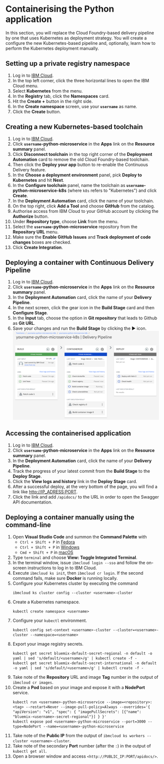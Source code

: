# Containerising the Python application

In this section, you will replace the Cloud Foundry-based delivery pipeline by one that uses Kubernetes as deployment strategy.
You will create a configure the new Kubernetes-based pipeline and, optionally, learn how to perform the Kubernetes deployment manually.

## Setting up a private registry namespace

1. Log in to [IBM Cloud](https://cloud.ibm.com/).
1. In the top left corner, click the three horizontal lines to open the IBM Cloud menu.
1. Select **Kubernetes** from the menu.
1. In the **Registry** tab, click the **Namespaces** card.
1. Hit the **Create +** button in the right side.
1. In the **Create namespace** screen, use your **`username`** as name.
1. Click the **Create** button.

## Creating a new Kubernetes-based toolchain

1. Log in to [IBM Cloud](https://cloud.ibm.com/).
1. Click **`username`-python-microservice** in the **Apps** link on the **Resource summary** panel.
1. Click **Disconnect toolchain** in the top right corner of the **Deployment Automation** card to remove the old Cloud Foundry-based toolchain.
1. Then click the **Deploy your app** button to re-enable the Continuous Delivery feature.
1. In the **Choose a deployment environment** panel, pick **Deploy to Kubernetes** and hit **Next**.
1. In the **Configure toolchain** panel, name the toolchain as **`username`-python-microservice-k8s** (where `k8s` refers to "Kubernetes") and click **Create**.
1. In the **Deployment Automation** card, click the name of your toolchain.
1. On the top right, click **Add a Tool** and choose **GitHub** from the catalog.
1. Authorise access from IBM Cloud to your GitHub account by clicking the **Authorize** button.
1. Under **Repository type**, choose **Link** from the menu.
1. Select the **`username`-python-microservice** repository from the **Repository URL** menu.
1. Make sure the **Enable GitHub Issues** and **Track deployment of code changes** boxes are checked.
1. Click **Create Integration**.

## Deploying a container with Continuous Delivery Pipeline

1. Log in to [IBM Cloud](https://cloud.ibm.com/).
1. Click **`username`-python-microservice** in the **Apps** link on the **Resource summary** panel.
1. In the **Deployment Automation** card, click the name of your **Delivery Pipeline**.
1. In the next screen, click the gear icon in the **Build Stage** card and then **Configure Stage**.
1. In the **Input** tab, choose the option in **Git repository** that leads to Github as **Git URL**.
1. Save your changes and run the **Build Stage** by clicking the :arrow_forward: icon. ![k8s_build_stages](assets/k8s_build_stages.png)

## Accessing the containerised application

1. Log in to [IBM Cloud](https://cloud.ibm.com/).
1. Click **`username`-python-microservice** in the **Apps** link on the **Resource summary** panel.
1. In the **Deployment Automation** card, click the name of your **Delivery Pipeline**.
1. Track the progress of your latest commit from the **Build Stage** to the **Deploy Stage**.
1. Click the **View logs and history** link in the **Deploy Stage** card.
1. After a successful deploy, at the very bottom of the page, you will find a link like <http://IP_ADRESS:PORT>.
1. Click the link and add `/apidocs/` to the URL in order to open the Swagger API documentation.

## Deploying a container manually using the command-line

1. Open **Visual Studio Code** and summon the **Command Palette** with
    * `Ctrl + Shift + P` in [Fedora](https://code.visualstudio.com/shortcuts/keyboard-shortcuts-linux.pdf)
    * `Ctrl + Shift + P` in [Windows](https://code.visualstudio.com/shortcuts/keyboard-shortcuts-windows.pdf)
    * `Cmd + Shift + P` in [macOS](https://code.visualstudio.com/shortcuts/keyboard-shortcuts-macos.pdf)
1. Type `terminal` and choose **View: Toggle Integrated Terminal**.
1. In the terminal window, issue `ibmcloud login --sso` and follow the on-screen instructions to log in to IBM Cloud.
1. Execute `ibmcloud ks init`, then `ibmcloud cr login`. If the second command fails, make sure **Docker** is running locally.
1. Configure your Kubernetes cluster by executing the command
    ```Shell
    ibmcloud ks cluster config --cluster <username>-cluster
    ```
1. Create a Kubernetes namespace.
    ```Shell
    kubectl create namespace <username>
    ```
1. Configure your `kubectl` environment.
    ```Shell
    kubectl config set-context <username>-cluster --cluster=<username>-cluster --namespace=<username>
    ```
1. Export your image registry secrets.
    ```Shell
    kubectl get secret bluemix-default-secret-regional -n default -o yaml | sed 's/default/<username>/g' | kubectl create -f -
    kubectl get secret bluemix-default-secret-international -n default -o yaml | sed 's/default/<username>/g' | kubectl create -f -
    ```
1. Take note of the **Repository** URL and image **Tag** number in the output of `ibmcloud cr images`.
1. Create a **Pod** based on your image and expose it with a **NodePort** service.
    ```Shell
    kubectl run <username>-python-microservice --image=<repository>:<tag> --restart=Never --image-pull-policy=Always --overrides='{ "apiVersion": "v1", "spec": { "imagePullSecrets": [{"name": "bluemix-<username>-secret-regional"}] } }'
    kubectl expose pod <username>-python-microservice --port=3000 --type=NodePort --name=<username>-python-microservice
    ```
1. Take note of the **Public IP** from the output of `ibmcloud ks workers --cluster <username>-cluster`.
1. Take note of the secondary **Port** number (after the `:`) in the output of `kubectl get all`.
1. Open a browser window and access `<http://PUBLIC_IP:PORT/apidocs/>`.
